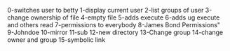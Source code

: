 0-switches user to betty
1-display current user
2-list groups of user
3-change ownership of file
4-empty file
5-adds execute
6-adds ug execute and others read
7-permissions to everybody
8-James Bond Permissions"
9-Johndoe
10-mirror
11-sub
12-new directory
13-Change group
14-change owner and group
15-symbolic link
